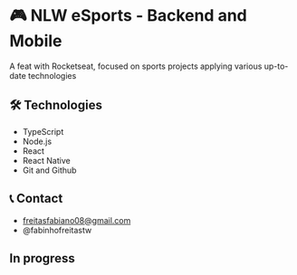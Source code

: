 # 🎮 NLW eSports - Backend and Mobile

A feat with Rocketseat, focused on sports projects applying various up-to-date technologies

## 🛠️ Technologies
- TypeScript
- Node.js
- React
- React Native
- Git and Github

## 📞 Contact
- freitasfabiano08@gmail.com
- @fabinhofreitastw

## In progress
